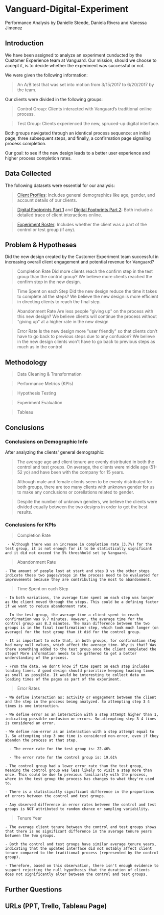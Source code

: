 # Vanguard-Digital-Experiment

Performance Analysis by Danielle Steede, Daniela Rivera and Vanessa Jimenez

## Introduction

We have been assigned to analyze an experiment cunducted by the Customer Experience team at Vanguard. Our mission, should we choose to accept it, is to decide whether the experiment was successful or not.

We were given the following information:

> An A/B test that was set into motion from 3/15/2017 to 6/20/2017 by the team.

Our clients were divided in the following groups:

> Control Group: Clients interacted with Vanguard’s traditional online process.

> Test Group: Clients experienced the new, spruced-up digital interface.

Both groups navigated through an identical process sequence: an initial page, three subsequent steps, and finally, a confirmation page signaling process completion.

Our goal: to see if the new design leads to a better user experience and higher process completion rates.

## Data Collected

The following datasets were essential for our analysis:

> [Client Profiles](https://github.com/data-bootcamp-v4/lessons/blob/main/5_6_eda_inf_stats_tableau/project/files_for_project/df_final_demo.txt): Includes general demographics like age, gender, and account details of our clients.

> [Digital Footprints Part 1](https://github.com/data-bootcamp-v4/lessons/blob/main/5_6_eda_inf_stats_tableau/project/files_for_project/df_final_web_data_pt_1.txt) and [Digital Footprints Part 2](https://github.com/data-bootcamp-v4/lessons/blob/main/5_6_eda_inf_stats_tableau/project/files_for_project/df_final_web_data_pt_2.txt): Both include a detailed trace of client interactions online.

> [Experiment Roster](https://github.com/data-bootcamp-v4/lessons/blob/main/5_6_eda_inf_stats_tableau/project/files_for_project/df_final_experiment_clients.txt): Includes whether the client was a part of the control or test group (if any).

## Problem & Hypotheses

Did the new design created by the Customer Experiment team successful in increasing overall client engagement and potential revenue for Vanguard?

> Completion Rate
  > Did more clients reach the confirm step in the test group than the control group?
  > We believe more clients reached the confirm step in the new design.

> Time Spent on each Step
  > Did the new design reduce the time it takes to complete all the steps?
  > We believe the new design is more efficient in directing clients to reach the final step.

> Abandonment Rate
  > Are less people "giving up" on the process with this new design?
  > We believe clients will continue the process without "giving up" at a higher rate in the new design

> Error Rate
  > Is the new design more "user friendly" so that clients don't have to go back to previous steps due to any confusion?
  > We believe in the new design clients won't have to go back to previous steps as much as in the control

## Methodology

  > Data Cleaning & Transformation

  > Performance Metrics (KPIs)

  > Hypothesis Testing

  > Experiment Evaluation

  > Tableau

## Conclusions

### Conclusions on Demographic Info

After analyzing the clients' general demographic:

  > The average age and client tenure are evenly distributed in both the control and test groups. On average, the clients were middle age (51-52 yo) and have been with the company for 15 years.

  > Although male and female clients seem to be evenly distributed for both groups, there are too many clients with unknown gender for us to make any conclusions or corellations related to gender.

  > Despite the number of unknown genders, we believe the clients were divided equally between the two designs in order to get the best results.

### Conclusions for KPIs

  > Completion Rate

     - Although there was an increase in completion rate (3.7%) for the test group, it is not enough for it to be statistically significant and it did not exceed the 5% threshhold set by Vanguard.

  > Abandonment Rate

    - The amount of people lost at start and step 3 vs the other steps indicate these two pages/steps in the process need to be evaluated for improvements because they are contributing the most to abandonment.

  > Time Spent on each Step

    - In both variations, the average time spent on each step was longer as the client moved through the steps. This could be a defining factor if we want to reduce abandonment rate.
    
    - In the test group, the average time a client spent to reach confirmation was 9.7 minutes. However, the average time for the control group was 8.3 minutes. The main difference between the two groups is in the final (confirmation) step, which took much longer (on average) for the test group than it did for the control group.
    
    - It is important to note that, in both groups, for confirmation step had many null values, which affect the average time. Why is that? Was there something added to the test group once the client completed the steps? More information needs to be gathered to get a better understanding of the process.
    
    - From the data, we don't know if time spent on each step includes loading times. A good design should prioritize keeping loading times as small as possible. It would be interesting to collect data on loading times of the pages as part of the experiment.

  > Error Rates

    - We define interaction as: activity or engagement between the client and the step in the process being analyzed. So attempting step 3 4 times is one interaction.
    
    - We define error as an interaction with a step attempt higher than 1, indicating possible confusion or errors. So attempting step 3 4 times is considered an error.
    
    - We define non-error as an interaction with a step attempt equal to 1. So attempting step 3 one time is considered non-error, even if they abandon the process at that step.
      
      - The error rate for the test group is: 22.46%

      - The error rate for the control group is: 19.61%

    - The control group had a lower error rate than the test group, meaning the control group was less likely to visit a step more than once. This could be due to previous familiarity with the process, where in the test group the process has changes to what they're used to.
    
    - There is a statistically significant difference in the proportions of errors between the control and test groups.
    
    - Any observed difference in error rates between the control and test groups is NOT attributed to random chance or sampling variability.

  > Tenure Year

    - The average client tenure between the control and test groups shows that there is no significant difference in the average tenure years between the two groups.
    
    - Both the control and test groups have similar average tenure years, indicating that the updated interface did not notably affect client tenure compared to the traditional process (represented by the control group).
    
    - Therefore, based on this observation, there isn't enough evidence to support rejecting the null hypothesis that the duration of clients does not significantly alter between the control and test groups.

## Further Questions

## URLs (PPT, Trello, Tableau Page)


